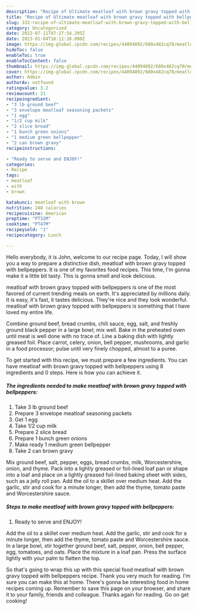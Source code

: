 ```yaml
---
description: "Recipe of Ultimate meatloaf with brown gravy topped with bellpeppers"
title: "Recipe of Ultimate meatloaf with brown gravy topped with bellpeppers"
slug: 332-recipe-of-ultimate-meatloaf-with-brown-gravy-topped-with-bellpeppers
category: Uncategorized
date: 2022-07-11T07:27:54.295Z
date: 2023-01-04T16:11:16.090Z
image: https://img-global.cpcdn.com/recipes/44094892/680x482cq70/meatloaf-with-brown-gravy-topped-with-bellpeppers-recipe-main-photo.jpg
hideToc: false
enableToc: true
enableTocContent: false
thumbnail: https://img-global.cpcdn.com/recipes/44094892/680x482cq70/meatloaf-with-brown-gravy-topped-with-bellpeppers-recipe-main-photo.jpg
cover: https://img-global.cpcdn.com/recipes/44094892/680x482cq70/meatloaf-with-brown-gravy-topped-with-bellpeppers-recipe-main-photo.jpg
author: Admin
authorAv: notfound
ratingvalue: 3.2
reviewcount: 21
recipeingredient:
- "3 lb ground beef"
- "3 envelope meatloaf seasoning packets"
- "1 egg"
- "1/2 cup milk"
- "2 slice bread"
- "1 bunch green onions"
- "1 medium green bellpepper"
- "2 can brown gravy"
recipeinstructions:

- "Ready to serve and ENJOY!"
categories:
- Recipe
tags:
- meatloaf
- with
- brown

katakunci: meatloaf with brown 
nutrition: 248 calories
recipecuisine: American
preptime: "PT32M"
cooktime: "PT47M"
recipeyield: "1"
recipecategory: Lunch

---
```



Hello everybody, it is John, welcome to our recipe page. Today, I will show you a way to prepare a distinctive dish, meatloaf with brown gravy topped with bellpeppers. It is one of my favorites food recipes. This time, I'm gonna make it a little bit tasty. This is gonna smell and look delicious.

meatloaf with brown gravy topped with bellpeppers is one of the most favored of current trending meals on earth. It's appreciated by millions daily. It is easy, it's fast, it tastes delicious. They're nice and they look wonderful. meatloaf with brown gravy topped with bellpeppers is something that I have loved my entire life.

Combine ground beef, bread crumbs, chili sauce, egg, salt, and freshly ground black pepper in a large bowl; mix well. Bake in the preheated oven until meat is well done with no trace of. Line a baking dish with lightly greased foil. Place carrot, celery, onion, bell pepper, mushrooms, and garlic in a food processor; pulse until very finely chopped, almost to a puree.


To get started with this recipe, we must prepare a few ingredients. You can have meatloaf with brown gravy topped with bellpeppers using 8 ingredients and 0 steps. Here is how you can achieve it.

<!--inarticleads1-->

##### The ingredients needed to make meatloaf with brown gravy topped with bellpeppers:

1. Take 3 lb ground beef
1. Prepare 3 envelope meatloaf seasoning packets
1. Get 1 egg
1. Take 1/2 cup milk
1. Prepare 2 slice bread
1. Prepare 1 bunch green onions
1. Make ready 1 medium green bellpepper
1. Take 2 can brown gravy


Mix ground beef, salt, pepper, eggs, bread crumbs, milk, Worcestershire, onion, and thyme. Pack into a lightly greased or foil-lined loaf pan or shape into a loaf and place on a lightly greased foil-lined baking sheet with sides, such as a jelly roll pan. Add the oil to a skillet over medium heat. Add the garlic, stir and cook for a minute longer, then add the thyme, tomato paste and Worcestershire sauce. 

<!--inarticleads2-->

##### Steps to make meatloaf with brown gravy topped with bellpeppers:


1. Ready to serve and ENJOY!

Add the oil to a skillet over medium heat. Add the garlic, stir and cook for a minute longer, then add the thyme, tomato paste and Worcestershire sauce. In a large bowl, stir together ground beef, salt, pepper, onion, bell pepper, egg, tomatoes, and oats. Place the mixture in a loaf pan. Press the surface lightly with your palm to flatten the top. 

So that's going to wrap this up with this special food meatloaf with brown gravy topped with bellpeppers recipe. Thank you very much for reading. I'm sure you can make this at home. There's gonna be interesting food in home recipes coming up. Remember to save this page on your browser, and share it to your family, friends and colleague. Thanks again for reading. Go on get cooking!
